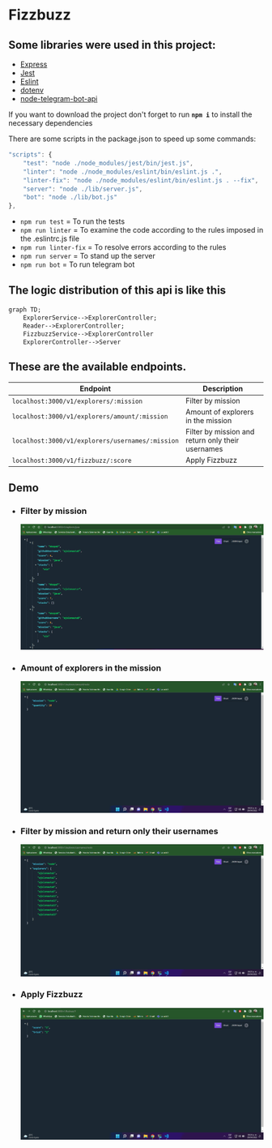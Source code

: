﻿# Fizzbuzz

## Some libraries were used in this project:

- [Express](https://www.npmjs.com/package/express)
- [Jest](https://jestjs.io/)
- [Eslint](https://eslint.org/) 
- [dotenv](https://www.npmjs.com/package/dotenv)
- [node-telegram-bot-api](https://www.npmjs.com/package/node-telegram-bot-api)

If you want to download the project don't forget to run **`npm i`** to install the necessary dependencies

There are some scripts in the package.json to speed up some commands:
```javascript
"scripts": {
    "test": "node ./node_modules/jest/bin/jest.js",
    "linter": "node ./node_modules/eslint/bin/eslint.js .",
    "linter-fix": "node ./node_modules/eslint/bin/eslint.js . --fix",
    "server": "node ./lib/server.js",
    "bot": "node ./lib/bot.js"
},
```

- `npm run test` = To run the tests
- `npm run linter` = To examine the code according to the rules imposed in the .eslintrc.js file
- `npm run linter-fix` = To resolve errors according to the rules
- `npm run server` = To stand up the server
- `npm run bot` = To run telegram bot

## The logic distribution of this api is like this

```mermaid
graph TD;
    ExplorerService-->ExplorerController;
    Reader-->ExplorerController;
    FizzbuzzService-->ExplorerController
    ExplorerController-->Server
```

## These are the available **endpoints**.
| Endpoint | Description |
|---|---|
| `localhost:3000/v1/explorers/:mission` | Filter by mission |
| `localhost:3000/v1/explorers/amount/:mission` | Amount of explorers in the mission |
| `localhost:3000/v1/explorers/usernames/:mission` | Filter by mission and return only their usernames |
| `localhost:3000/v1/fizzbuzz/:score` | Apply Fizzbuzz |

## Demo
-   ### Filter by mission
    ![FilterByMission](/img/MissionFilter.gif)
-   ### Amount of explorers in the mission
    ![AmountByMission](/img/AmountByMission.gif)
-   ### Filter by mission and return only their usernames
    ![UsernamesByMission](/img/UsernamesByMission.gif)
-   ### Apply Fizzbuzz
    ![Fizzbuzz](/img/Fizzbuzz.gif)
